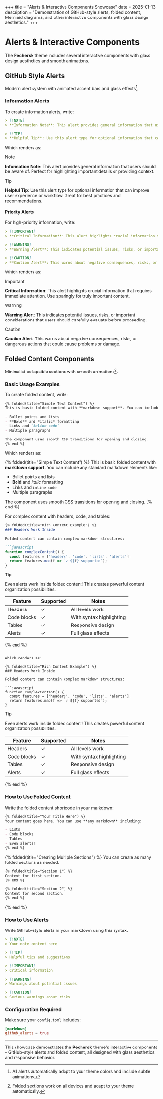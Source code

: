 +++
title = "Alerts & Interactive Components Showcase"
date = 2025-01-13
description = "Demonstration of GitHub-style alerts, folded content, Mermaid diagrams, and other interactive components with glass design aesthetics."
+++

# Alerts & Interactive Components

The **Pechersk** theme includes several interactive components with glass design aesthetics and smooth animations.

## GitHub Style Alerts

Modern alert system with animated accent bars and glass effects[^alerts-note].

### Information Alerts

To create information alerts, write:

```md
> [!NOTE]
> **Information Note**: This alert provides general information that users should be aware of. Perfect for highlighting important details or providing context.

> [!TIP]
> **Helpful Tip**: Use this alert type for optional information that can improve user experience or workflow. Great for best practices and recommendations.
```

Which renders as:

> [!NOTE]
> **Information Note**: This alert provides general information that users should be aware of. Perfect for highlighting important details or providing context.

> [!TIP]
> **Helpful Tip**: Use this alert type for optional information that can improve user experience or workflow. Great for best practices and recommendations.

#### Priority Alerts

For high-priority information, write:

```md
> [!IMPORTANT]
> **Critical Information**: This alert highlights crucial information that requires immediate attention. Use sparingly for truly important content.

> [!WARNING]
> **Warning Alert**: This indicates potential issues, risks, or important considerations that users should carefully evaluate before proceeding.

> [!CAUTION]
> **Caution Alert**: This warns about negative consequences, risks, or dangerous actions that could cause problems or damage.
```

Which renders as:

> [!IMPORTANT]
> **Critical Information**: This alert highlights crucial information that requires immediate attention. Use sparingly for truly important content.

> [!WARNING]
> **Warning Alert**: This indicates potential issues, risks, or important considerations that users should carefully evaluate before proceeding.

> [!CAUTION]
> **Caution Alert**: This warns about negative consequences, risks, or dangerous actions that could cause problems or damage.

[^alerts-note]: All alerts automatically adapt to your theme colors and include subtle animations.

## Folded Content Components

Minimalist collapsible sections with smooth animations[^folded-note].

### Basic Usage Examples

To create folded content, write:

```md
{% folded(title="Simple Text Content") %}
This is basic folded content with **markdown support**. You can include any standard markdown elements like:

- Bullet points and lists
- **Bold** and *italic* formatting  
- Links and `inline code`
- Multiple paragraphs

The component uses smooth CSS transitions for opening and closing.
{% end %}
```

Which renders as:

{% folded(title="Simple Text Content") %}
This is basic folded content with **markdown support**. You can include any standard markdown elements like:

- Bullet points and lists
- **Bold** and *italic* formatting  
- Links and `inline code`
- Multiple paragraphs

The component uses smooth CSS transitions for opening and closing.
{% end %}

For complex content with headers, code, and tables:

```md
{% folded(title="Rich Content Example") %}
### Headers Work Inside

Folded content can contain complex markdown structures:

```javascript
function complexContent() {
  const features = ['headers', 'code', 'lists', 'alerts'];
  return features.map(f => `✓ ${f} supported`);
}
```

> [!TIP]
> Even alerts work inside folded content! This creates powerful content organization possibilities.

| Feature | Supported | Notes |
|---------|-----------|-------|
| Headers | ✓ | All levels work |
| Code blocks | ✓ | With syntax highlighting |
| Tables | ✓ | Responsive design |
| Alerts | ✓ | Full glass effects |
{% end %}
```

Which renders as:

{% folded(title="Rich Content Example") %}
### Headers Work Inside

Folded content can contain complex markdown structures:

```javascript
function complexContent() {
  const features = ['headers', 'code', 'lists', 'alerts'];
  return features.map(f => `✓ ${f} supported`);
}
```

> [!TIP]
> Even alerts work inside folded content! This creates powerful content organization possibilities.

| Feature | Supported | Notes |
|---------|-----------|-------|
| Headers | ✓ | All levels work |
| Code blocks | ✓ | With syntax highlighting |
| Tables | ✓ | Responsive design |
| Alerts | ✓ | Full glass effects |
{% end %}

### How to Use Folded Content

Write the folded content shortcode in your markdown:

```markdown
{% folded(title="Your Title Here") %}
Your content goes here. You can use **any markdown** including:

- Lists
- Code blocks
- Tables
- Even alerts!
{% end %}
```

{% folded(title="Creating Multiple Sections") %}
You can create as many folded sections as needed:

```markdown
{% folded(title="Section 1") %}
Content for first section.
{% end %}

{% folded(title="Section 2") %}
Content for second section.
{% end %}
```
{% end %}

[^folded-note]: Folded sections work on all devices and adapt to your theme automatically.


### How to Use Alerts

Write GitHub-style alerts in your markdown using this syntax:

```markdown
> [!NOTE]
> Your note content here

> [!TIP] 
> Helpful tips and suggestions

> [!IMPORTANT]
> Critical information

> [!WARNING]
> Warnings about potential issues

> [!CAUTION]
> Serious warnings about risks
```


### Configuration Required

Make sure your `config.toml` includes:

```toml
[markdown]
github_alerts = true
```

---

This showcase demonstrates the **Pechersk** theme's interactive components - GitHub-style alerts and folded content, all designed with glass aesthetics and responsive behavior.
